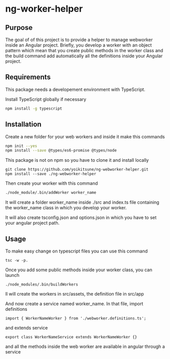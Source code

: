 # ng-worker-helper

## Purpose

The goal of of this project is to provide a helper to manage webworker inside an Angular project.
Briefly, you develop a worker with an object pattern which mean that you create public methods
in the worker class and the build command add automatically all the definitions inside
your Angular project.

## Requirements
This package needs a developement environment with TypeScript.

Install TypeScript globally if necessary

```bash
npm install -g typescript
```

## Installation
Create a new folder for your web workers and inside it make this commands
```bash
npm init --yes
npm install --save @types/es6-promise @types/node
```
This package is not on npm so you have to clone it and install locally
```
git clone https://github.com/yoikitsune/ng-webworker-helper.git
npm install --save ./ng-webworker-helper
```
Then create your worker with this command
```bash
./node_module/.bin/addWorker worker_name
```
It will create a folder worker_name inside ./src and index.ts file containing
the worker_name class in which you develop your worker.

It will also create tsconfig.json and options.json in which you have to set your
angular project path.

## Usage

To make easy change on typescript files you can use this command
 ```
tsc -w -p.
```
Once you add some public methods inside your worker class, you can launch
```
./node_modules/.bin/buildWorkers
```
Il will create the workers in src/assets, the definition file in src/app

And now create a service named worker_name. In that file, import definitions
```
import { WorkerNameWorker } from './webworker.definitions.ts';

```
and extends service
```
export class WorkerNameService extends WorkerNameWorker {}
```

and all the methods inside the web worker are available in angular through a
service
